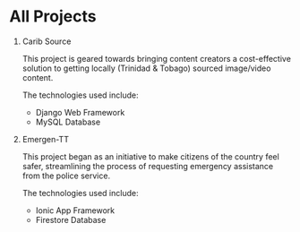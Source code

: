 # All Projects

1. Carib Source

   This project is geared towards bringing content creators a cost-effective solution to getting locally (Trinidad & Tobago) sourced image/video content.

   The technologies used include:
   * Django Web Framework
   * MySQL Database

2. Emergen-TT

   This project began as an initiative to make citizens of the country feel safer, streamlining the process of requesting emergency assistance from the police service.

   The technologies used include:
   * Ionic App Framework
   * Firestore Database